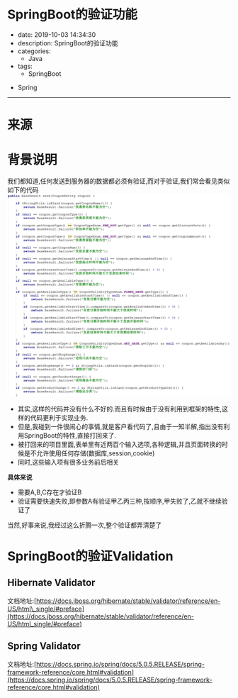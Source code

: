 #   SpringBoot的验证功能
+ date: 2019-10-03 14:34:30
+ description: SpringBoot的验证功能
+ categories:
  - Java
+ tags:
  - SpringBoot
- Spring
---
#   来源

#   背景说明
我们都知道,任何发送到服务器的数据都必须有验证,而对于验证,我们常会看见类似如下的代码
![](../images/2019/10/20191003001.png)

+   其实,这样的代码并没有什么不好的.而且有时候由于没有利用到框架的特性,这样的代码更利于实现业务.
+   但是,我碰到一件很闹心的事情,就是客户看代码了,且由于一知半解,指出没有利用SpringBoot的特性,直接打回来了.
+   被打回来的项目里面,表单里有近两百个输入选项,各种逻辑,并且页面转换的时候是不允许使用任何存储(数据库,session,cookie)
+   同时,这些输入项有很多业务前后相关

**具体来说**
+   需要A,B,C存在才验证B
+   验证需要快速失败,即参数A有验证甲乙丙三种,按顺序,甲失败了,乙就不继续验证了

当然,好事来说,我经过这么折腾一次,整个验证都弄清楚了

#   SpringBoot的验证Validation
##  Hibernate Validator
文档地址:[https://docs.jboss.org/hibernate/stable/validator/reference/en-US/html\_single/#preface](https://docs.jboss.org/hibernate/stable/validator/reference/en-US/html_single/#preface)
##  Spring Validator
文档地址:[https://docs.spring.io/spring/docs/5.0.5.RELEASE/spring-framework-reference/core.html#validation](https://docs.spring.io/spring/docs/5.0.5.RELEASE/spring-framework-reference/core.html#validation)

